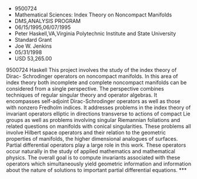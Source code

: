 
* 9500724
* Mathematical Sciences: Index Theory on Noncompact Manifolds
* DMS,ANALYSIS PROGRAM
* 06/15/1995,06/07/1995
* Peter Haskell,VA,Virginia Polytechnic Institute and State University
* Standard Grant
* Joe W. Jenkins
* 05/31/1998
* USD 53,265.00

9500724 Haskell This project involves the study of the index theory of Dirac-
Schrodinger operators on noncompact manifolds. In this area of index theory both
incomplete and complete noncompact manifolds can be considered from a single
perspective. The perspective combines techniques of regular singular theory and
operator algebras. It encompasses self-adjoint Dirac-Schrodinger operators as
well as those with nonzero Fredholm indices. It addresses problems in the index
theory of invariant operators elliptic in directions transverse to actions of
compact Lie groups as well as problems involving singular Riemannian foliations
and related questions on manifolds with conical singularities. These problems
all involve Hilbert space operators and their relation to the geometric
properties of manifolds, the higher dimensional analogues of surfaces. Partial
differential operators play a large role in this work. These operators occur
naturally in the study of applied mathematics and mathematical physics. The
overall goal is to compute invariants associated with these operators which
simultaneously yield geometric information and information about the nature of
solutions to important partial differential equations. ***
